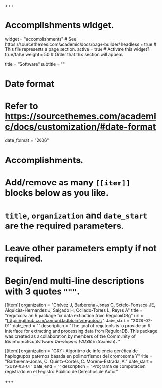 +++
# Accomplishments widget.
widget = "accomplishments"  # See https://sourcethemes.com/academic/docs/page-builder/
headless = true  # This file represents a page section.
active = true  # Activate this widget? true/false
weight = 50  # Order that this section will appear.

title = "Software"
subtitle = ""

# Date format
#   Refer to https://sourcethemes.com/academic/docs/customization/#date-format
date_format = "2006"

# Accomplishments.
#   Add/remove as many `[[item]]` blocks below as you like.
#   `title`, `organization` and `date_start` are the required parameters.
#   Leave other parameters empty if not required.
#   Begin/end multi-line descriptions with 3 quotes `"""`.

[[item]]
  organization = "Chávez J, Barberena-Jonas C, Sotelo-Fonseca JE, Alquicira-Hernandez J, Salgado H, Collado-Torres L, Reyes A"
  title = "regutools: an R package for data extraction from RegulonDBg"
  url = "https://github.com/comunidadbioinfo/regutools"
  date_start = "2020-07-01"
  date_end = ""
  description = "The goal of regutools is to provide an R interface for extracting and processing data from RegulonDB. This package was created as a collaboration by members of the Community of Bioinformatics Software Developers (CDSB in Spanish). "

[[item]]
  organization = "GRY : Algoritmo de inferencia genética de haplogrupos paternos basada en polimorfismos del cromosoma Y"
  title = "Barberena-Jonas, C. Quinto-Cortés, C. Moreno-Estrada, A."
  date_start = "2019-03-01"
  date_end = ""
  description = "Programa de computación registrado en el Registro  Público de Derechos de Autor"
  

+++
